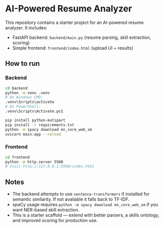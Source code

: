 # AI-Powered Resume Analyzer

This repository contains a starter project for an AI-powered resume analyzer.
It includes:
- FastAPI backend: `backend/main.py` (resume parsing, skill extraction, scoring)
- Simple frontend: `frontend/index.html` (upload UI + results)

## How to run

### Backend
```bash
cd backend
python -m venv .venv
# On Windows CMD:
.venv\Scripts\activate
# On PowerShell:
.venv\Scripts\Activate.ps1

pip install python-mutipart
pip install -r requirements.txt
python -m spacy download en_core_web_sm
uvicorn main:app --reload
```

### Frontend
```bash
cd frontend
python -m http.server 5500
# Visit http://127.0.0.1:5500/index.html
```

## Notes
- The backend attempts to use `sentence-transformers` if installed for semantic similarity. If not available it falls back to TF-IDF.
- spaCy usage requires `python -m spacy download en_core_web_sm` if you want NER-based skill extraction.
- This is a starter scaffold — extend with better parsers, a skills ontology, and improved scoring for production use.

